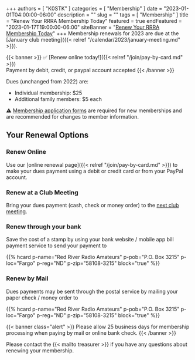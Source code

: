 +++
authors = [ "K0STK" ]
categories = [ "Membership" ]
date = "2023-01-01T04:00:00-06:00"
description = ""
slug = ""
tags = [ "Membership" ]
title = "Renew Your RRRA Membership Today"
featured = true
endFeatured = "2023-01-17T19:00:00-06:00"
siteBanner = "[Renew Your RRRA Membership Today](/post/2023/01/01/renew-your-rrra-membership-today/)"
+++
Membership renewals for 2023 are due at the
[January club meeting]({{< relref "/calendar/2023/january-meeting.md" >}}).

{{< banner >}}
:white_check_mark: [Renew online today!]({{< relref "/join/pay-by-card.md" >}})
<br>
Payment by debit, credit, or paypal account accepted
{{< /banner >}}

<!--more-->

Dues (unchanged from 2022) are:

* Individual membership: $25
* Additional family members: $5 each

:warning: [Membership application forms](http://rrra.org/s/3iOnHKqxHlaDxxv) are
required for new memberships and are recommended for changes to member
information.

## Your Renewal Options

### Renew Online

Use our [online renewal page]({{< relref "/join/pay-by-card.md" >}}) to
make your dues payment using a debit or credit card or from your PayPal
account.

### Renew at a Club Meeting

Bring your dues payment (cash, check or money order) to the
[next club meeting](http://rrra.org/dates/business-meetings).

### Renew through your bank

Save the cost of a stamp by using your bank website / mobile app bill
payment service to send your payment to

{{% hcard p-name="Red River Radio Amateurs" p-pob="P.O. Box 3215" p-loc="Fargo" p-reg="ND" p-zip="58108-3215" block="true" %}}

### Renew by Mail

Dues payments may be sent through the postal service by mailing
your paper check / money order to

{{% hcard p-name="Red River Radio Amateurs" p-pob="P.O. Box 3215" p-loc="Fargo" p-reg="ND" p-zip="58108-3215" block="true" %}}

<p style="clear;both"></p>

{{< banner class="alert" >}}
Please allow 25 business days for membership processing when paying by mail or
online bank check.
{{< /banner >}}

<p style="clear;both"></p>

Please contact the {{< mailto treasurer >}}  if you have any
questions about renewing your membership.

